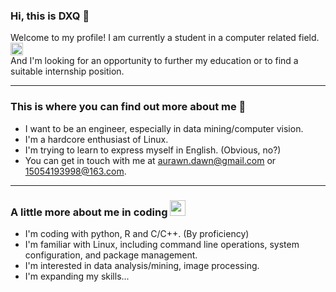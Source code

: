 ### Hi, this is DXQ 👋  

Welcome to my profile! I am currently a student in a computer related field.<img src="https://media.giphy.com/media/fYSnHlufseco8Fh93Z/giphy.gif" width="20">   
And I'm looking for an opportunity to further my education or to find a suitable internship position.
  
---  
  
### This is where you can find out more about me 🤔  
- I want to be an engineer, especially in data mining/computer vision.  
- I'm a hardcore enthusiast of Linux.  
- I'm trying to learn to express myself in English. (Obvious, no?)  
- You can get in touch with me at aurawn.dawn@gmail.com or 15054193998@163.com.  

---  

### A little more about me in coding <img src="https://media.giphy.com/media/WUlplcMpOCEmTGBtBW/giphy.gif" width="25">
- I'm coding with python, R and C/C++. (By proficiency)
- I'm familiar with Linux, including command line operations, system configuration, and package management.
- I'm interested in data analysis/mining, image processing.  
- I'm expanding my skills...  

